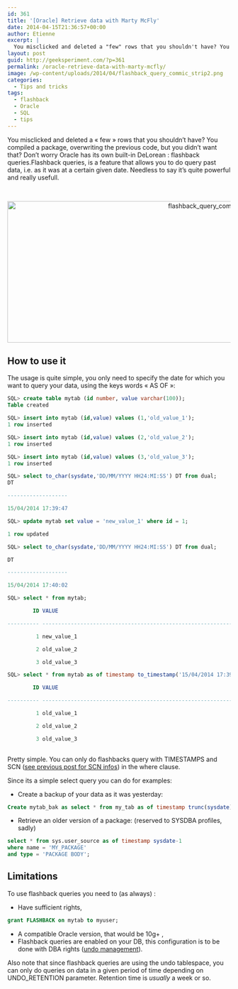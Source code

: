 ```yaml
---
id: 361
title: '[Oracle] Retrieve data with Marty McFly'
date: 2014-04-15T21:36:57+00:00
author: Etienne
excerpt: |
  You misclicked and deleted a "few" rows that you shouldn't have? You compiled a package, overwriting the previous code, but you didn't want that? Don't worry Oracle has its own built-in DeLorean : flashback queries.
layout: post
guid: http://geeksperiment.com/?p=361
permalink: /oracle-retrieve-data-with-marty-mcfly/
image: /wp-content/uploads/2014/04/flashback_query_commic_strip2.png
categories:
  - Tips and tricks
tags:
  - flashback
  - Oracle
  - SQL
  - tips
---
```

You misclicked and deleted a &laquo;&nbsp;few&nbsp;&raquo; rows that you shouldn&rsquo;t have? You compiled a package, overwriting the previous code, but you didn&rsquo;t want that? Don&rsquo;t worry Oracle has its own built-in DeLorean : flashback queries.Flashback queries, is a feature that allows you to do query past data, i.e. as it was at a certain given date. Needless to say it&rsquo;s quite powerful and really usefull.

&nbsp;

<p style="text-align: center;">
  <a href="http://geeksperiment.com/wp-content/uploads/2014/04/flashback_query_commic_strip2.png"><img class=" wp-image-473  aligncenter" src="http://geeksperiment.com/wp-content/uploads/2014/04/flashback_query_commic_strip2-1024x364.png" alt="flashback_query_comic_strip" width="900" height="319" srcset="http://geeksperiment.com/wp-content/uploads/2014/04/flashback_query_commic_strip2-1024x364.png 1024w, http://geeksperiment.com/wp-content/uploads/2014/04/flashback_query_commic_strip2.png 1093w" sizes="(max-width: 900px) 100vw, 900px" /></a>
</p>

## How to use it

The usage is quite simple, you only need to specify the date for which you want to query your data, using the keys words &laquo;&nbsp;AS OF&nbsp;&raquo;:

```sql
SQL> create table mytab (id number, value varchar(100));
Table created

SQL> insert into mytab (id,value) values (1,'old_value_1');
1 row inserted

SQL> insert into mytab (id,value) values (2,'old_value_2');
1 row inserted

SQL> insert into mytab (id,value) values (3,'old_value_3');
1 row inserted

SQL> select to_char(sysdate,'DD/MM/YYYY HH24:MI:SS') DT from dual;
DT

-------------------

15/04/2014 17:39:47

SQL> update mytab set value = 'new_value_1' where id = 1;

1 row updated

SQL> select to_char(sysdate,'DD/MM/YYYY HH24:MI:SS') DT from dual;

DT

-------------------

15/04/2014 17:40:02

SQL> select * from mytab;

        ID VALUE

---------- --------------------------------------------------------------------------------

         1 new_value_1

         2 old_value_2

         3 old_value_3

SQL> select * from mytab as of timestamp to_timestamp('15/04/2014 17:39:47','DD/MM/YYYY HH24:MI:SS');

        ID VALUE

---------- --------------------------------------------------------------------------------

         1 old_value_1

         2 old_value_2

         3 old_value_3
         
```

Pretty simple. You can only do flashbacks query with TIMESTAMPS and SCN ([see previous post for SCN infos](http://geeksperiment.com/oracle-pseudo-columns/ "[Oracle] Pseudo-Columns")) in the where clause.

Since its a simple select query you can do for examples:

  * Create a backup of your data as it was yesterday:
  ```sql
  Create mytab_bak as select * from my_tab as of timestamp trunc(sysdate) -1;
  ```

  * Retrieve an older version of a package: (reserved to SYSDBA profiles, sadly)
  
  ```sql
select * from sys.user_source as of timestamp sysdate-1
where name = 'MY_PACKAGE'
and type = 'PACKAGE BODY';
```

## Limitations

To use flashback queries you need to (as always) :

  * Have sufficient rights,

```sql
grant FLASHBACK on mytab to myuser;
```

  * A compatible Oracle version, that would be 10g+ ,
  * Flashback queries are enabled on your DB, this configuration is to be done with DBA rights ([undo management](http://docs.oracle.com/cd/B12037_01/server.101/b10739/undo.htm#ADMIN013)).

Also note that since flashback queries are using the undo tablespace, you can only do queries on data in a given period of time depending on UNDO_RETENTION parameter. Retention time is _usually_ a week or so.

&nbsp;